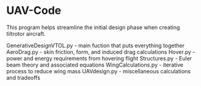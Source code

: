 # UAV-Code

This program helps streamline the initial design phase when creating tiltrotor aircraft.

GenerativeDesignVTOL.py - main fuction that puts everything together
AeroDrag.py - skin friction, form, and induced drag calculations
Hover.py - power and energy requirements from hovering flight
Structures.py - Euler beam theory and associated equations
WingCalculations.py - iterative process to reduce wing mass
UAVdesign.py - miscellaneous calculations and tradeoffs
